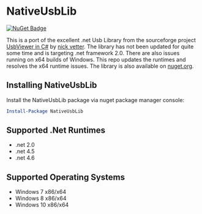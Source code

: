 # NativeUsbLib

[![NuGet Badge](https://buildstats.info/nuget/NativeUsbLib)](https://www.nuget.org/packages/NativeUsbLib/)

This is a port of the excellent .net Usb Library from the sourceforge project [
UsbViewer in C#](https://sourceforge.net/projects/usbviewerincsha/) by [nick vetter](https://sourceforge.net/u/nickvetter/profile/). The library has not been updated for quite some time and is targeting .net framework 2.0. There are also issues running on x64 builds of Windows. This repo updates the runtimes and resolves the x64 runtime issues. The library is also available on [nuget.org](https://www.nuget.org/packages/NativeUsbLib).

## Installing NativeUsbLib

Install the NativeUsbLib package via nuget package manager console:

```powershell
Install-Package NativeUsbLib
```

## Supported .Net Runtimes

* .net 2.0
* .net 4.5
* .net 4.6

## Supported Operating Systems

* Windows 7 x86/x64
* Windows 8 x86/x64
* Windows 10 x86/x64